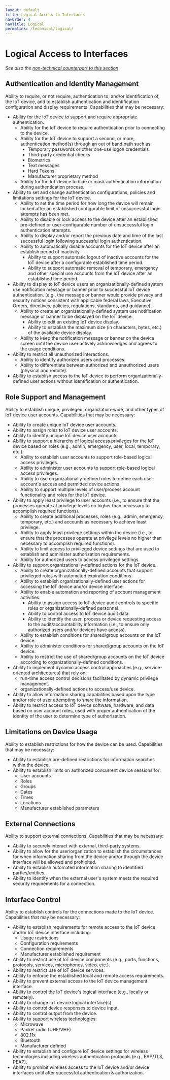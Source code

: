 ```yaml
---
layout: default
title: Logical Access to Interfaces
navOrder: 4
navTitle: Logical
permalink: /technical/logical/
---
```


# Logical Access to Interfaces

_See also the [non-technical counterpart to this section](../_8259-Control/logical.md)_

## Authentication and Identity Management

Ability to require, or not require, authentication to, and/or identification of, the IoT device, and to establish authentication and identification configuration and display requirements. Capabilities that may be necessary:

- Ability for the IoT device to support and require appropriate authentication.
  - Ability for the IoT device to require authentication prior to connecting to the device.
  - Ability for the IoT device to support a second, or more, authentication method(s) through an out of band path such as:
    - Temporary passwords or other one-use logon credentials
    - Third-party credential checks
    - Biometrics
    - Text messages
    - Hard Tokens
    - Manufacturer proprietary method
  - Ability for the IoT device to hide or mask authentication information during authentication process.
- Ability to set and change authentication configurations, policies and limitations settings for the IoT device.
  - Ability to set the time period for how long the device will remain locked after an established configurable limit of unsuccessful login attempts has been met.
  - Ability to disable or lock access to the device after an established pre-defined or user-configurable number of unsuccessful login authentication attempts.
  - Ability to display and/or report the previous date and time of the last successful login following successful login authentication.
  - Ability to automatically disable accounts for the IoT device after an establish period of inactivity.
    - Ability to support automatic logout of inactive accounts for the IoT device after a configurable established time period.
    - Ability to support automatic removal of temporary, emergency and other special use accounts from the IoT device after an established time period.
- Ability to display to IoT device users an organizationally-defined system use notification message or banner prior to successful IoT device authentication. (e.g., the message or banner would provide privacy and security notices consistent with applicable federal laws, Executive Orders, directives, policies, regulations, standards, and guidance).
  - Ability to create an organizationally-defined system use notification message or banner to be displayed on the IoT device.
    - Ability to edit an existing IoT device display.
    - Ability to establish the maximum size (in characters, bytes, etc.) of the available device display.
  - Ability to keep the notification message or banner on the device screen until the device user actively acknowledges and agrees to the usage conditions.
- Ability to restrict all unauthorized interactions.
  - Ability to identify authorized users and processes.
  - Ability to differentiate between authorized and unauthorized users (physical and remote).
- Ability to establish access to the IoT device to perform organizationally-defined user actions without identification or authentication.

## Role Support and Management

Ability to establish unique, privileged, organization-wide, and other types of IoT device user accounts. Capabilities that may be necessary:

- Ability to create unique IoT device user accounts.
- Ability to assign roles to IoT device user accounts.
- Ability to identify unique IoT device user accounts.
- Ability to support a hierarchy of logical access privileges for the IoT device based on roles (e.g., admin, emergency, user, local, temporary, etc.).
  - Ability to establish user accounts to support role-based logical access privileges.
  - Ability to administer user accounts to support role-based logical access privileges.
  - Ability to use organizationally-defined roles to define each user account's access and permitted device actions.
  - Ability to support multiple levels of user/process account functionality and roles for the IoT device.
- Ability to apply least privilege to user accounts (i.e., to ensure that the processes operate at privilege levels no higher than necessary to accomplish required functions).
  - Ability to create additional processes, roles (e.g., admin, emergency, temporary, etc.) and accounts as necessary to achieve least privilege.
  - Ability to apply least privilege settings within the device (i.e., to ensure that the processes operate at privilege levels no higher than necessary to accomplish required functions).
  - Ability to limit access to privileged device settings that are used to establish and administer authorization requirements.
  - Ability for authorized users to access privileged settings.
- Ability to support organizationally-defined actions for the IoT device.
  - Ability to create organizationally-defined accounts that support privileged roles with automated expiration conditions.
  - Ability to establish organizationally-defined user actions for accessing the IoT device and/or device interface.
  - Ability to enable automation and reporting of account management activities.
    - Ability to assign access to IoT device audit controls to specific roles or organizationally-defined personnel.
    - Ability to control access to IoT device audit data.
    - Ability to identify the user, process or device requesting access to the audit/accountability information (i.e., to ensure only authorized users and/or devices have access).
   - Ability to establish conditions for shared/group accounts on the IoT device.
   - Ability to administer conditions for shared/group accounts on the IoT device.
  - Ability to restrict the use of shared/group accounts on the IoT device according to organizationally-defined conditions.
- Ability to implement dynamic access control approaches (e.g., service-oriented architectures) that rely on:
  - run-time access control decisions facilitated by dynamic privilege management.
  - organizationally-defined actions to access/use device.
- Ability to allow information sharing capabilities based upon the type and/or role of user attempting to share the information.
- Ability to restrict access to IoT device software, hardware, and data based on user account roles, used with proper authentication of the identity of the user to determine type of authorization.

## Limitations on Device Usage

Ability to establish restrictions for how the device can be used. Capabilities that may be necessary:

- Ability to establish pre-defined restrictions for information searches within the device.
- Ability to establish limits on authorized concurrent device sessions for:
  - User accounts
  - Roles
  - Groups
  - Dates
  - Times
  - Locations
  - Manufacturer established parameters

## External Connections

Ability to support external connections. Capabilities that may be necessary:

- Ability to securely interact with external, third-party systems.
- Ability to allow for the user/organization to establish the circumstances for when information sharing from the device and/or through the device interface will be allowed and prohibited.
- Ability to establish automated information sharing to identified parties/entities.
- Ability to identify when the external user's system meets the required security requirements for a connection.

## Interface Control

Ability to establish controls for the connections made to the IoT device. Capabilities that may be necessary:

- Ability to establish requirements for remote access to the IoT device and/or IoT device interface including:
  - Usage restrictions
  - Configuration requirements
  - Connection requirements
  - Manufacturer established requirement
- Ability to restrict use of IoT device components (e.g., ports, functions, protocols, services, microphones, video, etc.).
- Ability to restrict use of IoT device services.
- Ability to enforce the established local and remote access requirements.
- Ability to prevent external access to the IoT device management interface.
- Ability to control the IoT device's logical interface (e.g., locally or remotely).
- Ability to change IoT device logical interface(s).
- Ability to control device responses to device input.
- Ability to control output from the device.
- Ability to support wireless technologies:
  - Microwave
  - Packet radio (UHF/VHF)
  - 802.11x
  - Bluetooth
  - Manufacturer defined
- Ability to establish and configure IoT device settings for wireless technologies including wireless authentication protocols (e.g., EAP/TLS, PEAP).
- Ability to prohibit wireless access to the IoT device and/or device interfaces until after successful authentication & authorization.
